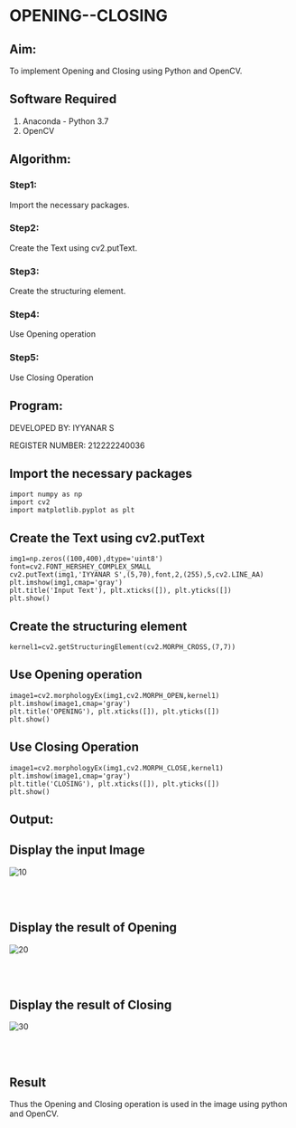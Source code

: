 # OPENING--CLOSING
## Aim:
To implement Opening and Closing using Python and OpenCV.

## Software Required
1. Anaconda - Python 3.7
2. OpenCV

## Algorithm:

### Step1:
Import the necessary packages.
<br>

### Step2:
Create the Text using cv2.putText.
<br>

### Step3:
Create the structuring element.
<br>

### Step4:
Use Opening operation
<br>

### Step5:
Use Closing Operation
<br>

 
## Program:

DEVELOPED BY: IYYANAR S

REGISTER NUMBER: 212222240036


## Import the necessary packages
```
import numpy as np
import cv2
import matplotlib.pyplot as plt
```

## Create the Text using cv2.putText
```
img1=np.zeros((100,400),dtype='uint8')
font=cv2.FONT_HERSHEY_COMPLEX_SMALL
cv2.putText(img1,'IYYANAR S',(5,70),font,2,(255),5,cv2.LINE_AA)
plt.imshow(img1,cmap='gray')
plt.title('Input Text'), plt.xticks([]), plt.yticks([])
plt.show()
```

## Create the structuring element
```
kernel1=cv2.getStructuringElement(cv2.MORPH_CROSS,(7,7))
```

## Use Opening operation
```
image1=cv2.morphologyEx(img1,cv2.MORPH_OPEN,kernel1)
plt.imshow(image1,cmap='gray')
plt.title('OPENING'), plt.xticks([]), plt.yticks([])
plt.show()
```

## Use Closing Operation
```
image1=cv2.morphologyEx(img1,cv2.MORPH_CLOSE,kernel1)
plt.imshow(image1,cmap='gray')
plt.title('CLOSING'), plt.xticks([]), plt.yticks([])
plt.show()
```

## Output:

## Display the input Image
![10](https://github.com/Iyyanar22009120/OPENING--CLOSING/assets/118680259/a8ea84ee-3e25-4a85-a95c-a432162cba69)

<br>
<br>

## Display the result of Opening
![20](https://github.com/Iyyanar22009120/OPENING--CLOSING/assets/118680259/b3eab975-d141-4bd0-a384-25c88b1cabf2)

<br>
<br>

## Display the result of Closing
![30](https://github.com/Iyyanar22009120/OPENING--CLOSING/assets/118680259/c8f81236-21b5-4397-8aa6-df77e90094b2)

<br>
<br>


## Result
Thus the Opening and Closing operation is used in the image using python and OpenCV.
